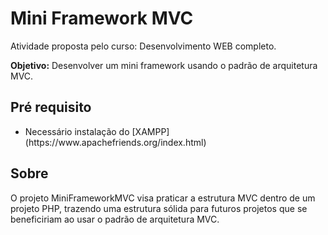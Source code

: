 <h1>Mini Framework MVC</h1>
<p>Atividade proposta pelo curso: Desenvolvimento WEB completo.</p>
<p><b>Objetivo:</b> Desenvolver um mini framework usando o padrão de arquitetura MVC.</p>
<h2>Pré requisito</h2>
<ul>
  <li>Necessário instalação do [XAMPP](https://www.apachefriends.org/index.html)</li>
</ul>
<h2>Sobre</h2>
<p>O projeto MiniFrameworkMVC visa praticar a estrutura MVC dentro de um projeto PHP, trazendo uma estrutura sólida para futuros projetos que se beneficiriam ao usar o padrão de arquitetura MVC. </p>
